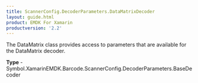 ```yaml
---
title: ScannerConfig.DecoderParameters.DataMatrixDecoder
layout: guide.html 
product: EMDK For Xamarin 
productversion: '2.2' 
---
```

The DataMatrix class provides access to parameters that are available for the DataMatrix decoder.

**Type** - Symbol.XamarinEMDK.Barcode.ScannerConfig.DecoderParameters.BaseDecoder



